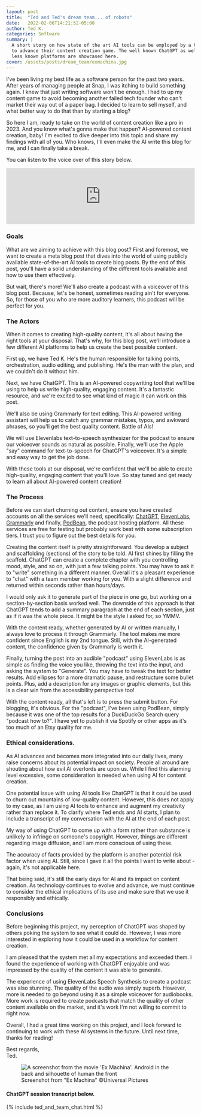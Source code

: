 ```yaml
---
layout: post
title:  "Ted and Ted's dream team... of robots"
date:   2022-02-06T14:21:52-05:00
author: Ted K.
categories: Software
summary: |
  A short story on how state of the art AI tools can be employed by a human
  to advance their content creation game. The well known ChatGPT as well as some
  less known platforms are showcased here.
cover: /assets/posts/dream_team/exmachina.jpg
---
```



I've been living my best life as a software person for the past two years. After years of managing people at Snap, I was itching to build something again. I knew that just writing software won't be enough. I had to up my content game to avoid becoming another failed tech founder who can't market their way out of a paper bag. I decided to learn to sell myself, and what better way to do that than by starting a blog?

So here I am, ready to take on the world of content creation like a pro in 2023. And you know what's gonna make that happen? AI-powered content creation, baby! I'm excited to dive deeper into this topic and share my findings with all of you. Who knows, I'll even make the AI write this blog for me, and I can finally take a break.

You can listen to the voice over of this story below.

<iframe title="Ted and Ted’s dream team of robots" allowtransparency="true" height="150" width="100%" style="border: none; min-width: min(100%, 430px);" scrolling="no" data-name="pb-iframe-player" src="https://www.podbean.com/player-v2/?i=rnhn4-137b66c-pb&from=pb6admin&share=1&download=1&rtl=0&fonts=Arial&skin=1&font-color=auto&logo_link=episode_page&btn-skin=7"></iframe>


### Goals
What are we aiming to achieve with this blog post? First and foremost, we want to create a meta blog post that dives into the world of using publicly available state-of-the-art AI tools to create blog posts. By the end of this post, you'll have a solid understanding of the different tools available and how to use them effectively.

But wait, there's more! We'll also create a podcast with a voiceover of this blog post. Because, let's be honest, sometimes reading ain't for everyone. So, for those of you who are more auditory learners, this podcast will be perfect for you.



### The Actors
When it comes to creating high-quality content, it's all about having the right tools at your disposal. That's why, for this blog post, we'll introduce a few different AI platforms to help us create the best possible content.

First up, we have Ted K. He's the human responsible for talking points, orchestration, audio editing, and publishing. He's the man with the plan, and we couldn't do it without him.

Next, we have ChatGPT. This is an AI-powered copywriting tool that we'll be using to help us write high-quality, engaging content. It's a fantastic resource, and we're excited to see what kind of magic it can work on this post.

We'll also be using Grammarly for text editing. This AI-powered writing assistant will help us to catch any grammar mistakes, typos, and awkward phrases, so you'll get the best quality content. Battle of AIs!

We will use Elevenlabs text-to-speech synthesizer for the podcast to ensure our voiceover sounds as natural as possible. Finally, we'll use the Apple "say" command for text-to-speech for ChatGPT's voiceover. It's a simple and easy way to get the job done.

With these tools at our disposal, we're confident that we'll be able to create high-quality, engaging content that you'll love. So stay tuned and get ready to learn all about AI-powered content creation!

### The Process
Before we can start churning out content, ensure you have created accounts on all the services we'll need, specifically: [ChatGPT](https://chat.openai.com/), [ElevenLabs](https://beta.elevenlabs.io/), [Grammarly](https://www.grammarly.com/) and finally, [PodBean](https://www.podbean.com/), the podcast hosting platform. All these services are free for testing but probably work best with some subscription tiers. I trust you to figure out the best details for you.

Creating the content itself is pretty straightforward. You develop a subject and scaffolding (sections) of the story to be told. AI first shines by filling the scaffold. ChatGPT can create a complete chapter with you controlling mood, style, and so on, with just a few talking points. You may have to ask it to "write" something in a different manner. Overall it's a pleasant experience to "chat" with a team member working for you. With a slight difference and returned within seconds rather than hours/days.

I would only ask it to generate part of the piece in one go, but working on a section-by-section basis worked well. The downside of this approach is that ChatGPT tends to add a summary paragraph at the end of each section, just as if it was the whole piece. It might be the style I asked for, so YMMV.

With the content ready, whether generated by AI or written manually, I always love to process it through Grammarly. The tool makes me more confident since English is my 2nd tongue. Still, with the AI-generated content, the confidence given by Grammarly is worth it.

Finally, turning the post into an audible "podcast" using ElevenLabs is as simple as finding the voice you like, throwing the text into the input, and asking the system to "Generate". You may have to tweak the text for better results. Add ellipses for a more dramatic pause, and restructure some bullet points. Plus, add a description for any images or graphic elements, but this is a clear win from the accessibility perspective too!

With the content ready, all that's left is to press the submit button. For blogging, it's obvious. For the "podcast", I've been using PodBean, simply because it was one of the top results for a DuckDuckGo Search query "podcast how to?". I have yet to publish it via Spotify or other apps as it's too much of an Etsy quality for me.

### Ethical considerations.
As AI advances and becomes more integrated into our daily lives, many raise concerns about its potential impact on society. People all around are shouting about how evil AI overlords are upon us. While I find this alarming level excessive, some consideration is needed when using AI for content creation.

One potential issue with using AI tools like ChatGPT is that it could be used to churn out mountains of low-quality content. However, this does not apply to my case, as I am using AI tools to enhance and augment my creativity rather than replace it. To clarify where Ted ends and AI starts, I plan to include a transcript of my conversation with the AI at the end of each post.

My way of using ChatGPT to come up with a form rather than substance is unlikely to infringe on someone's copyright. However, things are different regarding image diffusion, and I am more conscious of using these.

The accuracy of facts provided by the platform is another potential risk factor when using AI. Still, since I gave it all the points I want to write about - again, it's not applicable here.

That being said, it's still the early days for AI and its impact on content creation. As technology continues to evolve and advance, we must continue to consider the ethical implications of its use and make sure that we use it responsibly and ethically.

### Conclusions
Before beginning this project, my perception of ChatGPT was shaped by others poking the system to see what it could do. However, I was more interested in exploring how it could be used in a workflow for content creation.

I am pleased that the system met all my expectations and exceeded them. I found the experience of working with ChatGPT enjoyable and was impressed by the quality of the content it was able to generate.

The experience of using ElevenLabs Speech Synthesis to create a podcast was also stunning. The quality of the audio was simply superb. However, more is needed to go beyond using it as a simple voiceover for audiobooks. More work is required to create podcasts that match the quality of other content available on the market, and it's work I'm not willing to commit to right now.

Overall, I had a great time working on this project, and I look forward to continuing to work with these AI systems in the future. Until next time, thanks for reading!

<p>Best regards,<br/>
Ted.</p>

<div>
<figure>
  <img src="{{site.url}}/assets/posts/dream_team/exmachina.webp" alt="A screenshot from the movie 'Ex Machina'. Android in the back and silhouette of human the front"/>
  <figcaption>Screenshot from "Ex Machina" ©️Universal Pictures</figcaption>
</figure>
</div>


#### ChatGPT session transcript below.

{% include ted_and_team_chat.html %}
